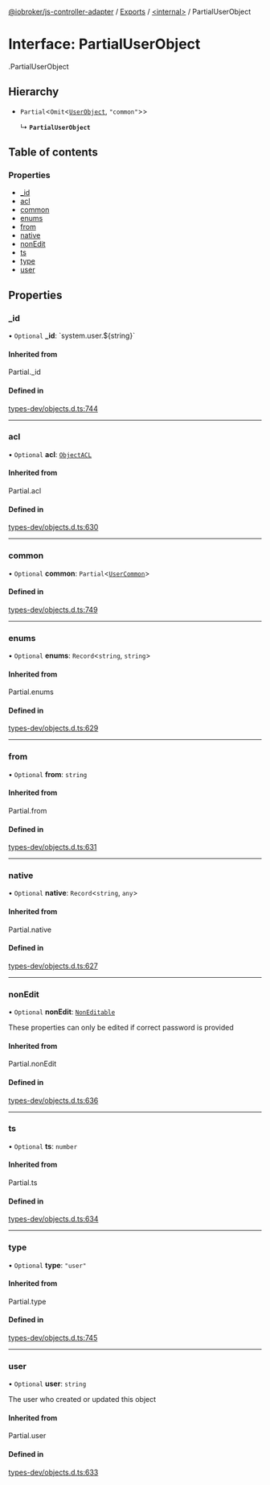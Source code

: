[@iobroker/js-controller-adapter](../README.md) / [Exports](../modules.md) / [<internal\>](../modules/internal_.md) / PartialUserObject

# Interface: PartialUserObject

[<internal>](../modules/internal_.md).PartialUserObject

## Hierarchy

- `Partial`<`Omit`<[`UserObject`](internal_.UserObject.md), ``"common"``\>\>

  ↳ **`PartialUserObject`**

## Table of contents

### Properties

- [\_id](internal_.PartialUserObject.md#_id)
- [acl](internal_.PartialUserObject.md#acl)
- [common](internal_.PartialUserObject.md#common)
- [enums](internal_.PartialUserObject.md#enums)
- [from](internal_.PartialUserObject.md#from)
- [native](internal_.PartialUserObject.md#native)
- [nonEdit](internal_.PartialUserObject.md#nonedit)
- [ts](internal_.PartialUserObject.md#ts)
- [type](internal_.PartialUserObject.md#type)
- [user](internal_.PartialUserObject.md#user)

## Properties

### \_id

• `Optional` **\_id**: \`system.user.${string}\`

#### Inherited from

Partial.\_id

#### Defined in

[types-dev/objects.d.ts:744](https://github.com/ioBroker/ioBroker.js-controller/blob/959e51d6/packages/types-dev/objects.d.ts#L744)

___

### acl

• `Optional` **acl**: [`ObjectACL`](internal_.ObjectACL.md)

#### Inherited from

Partial.acl

#### Defined in

[types-dev/objects.d.ts:630](https://github.com/ioBroker/ioBroker.js-controller/blob/959e51d6/packages/types-dev/objects.d.ts#L630)

___

### common

• `Optional` **common**: `Partial`<[`UserCommon`](internal_.UserCommon.md)\>

#### Defined in

[types-dev/objects.d.ts:749](https://github.com/ioBroker/ioBroker.js-controller/blob/959e51d6/packages/types-dev/objects.d.ts#L749)

___

### enums

• `Optional` **enums**: `Record`<`string`, `string`\>

#### Inherited from

Partial.enums

#### Defined in

[types-dev/objects.d.ts:629](https://github.com/ioBroker/ioBroker.js-controller/blob/959e51d6/packages/types-dev/objects.d.ts#L629)

___

### from

• `Optional` **from**: `string`

#### Inherited from

Partial.from

#### Defined in

[types-dev/objects.d.ts:631](https://github.com/ioBroker/ioBroker.js-controller/blob/959e51d6/packages/types-dev/objects.d.ts#L631)

___

### native

• `Optional` **native**: `Record`<`string`, `any`\>

#### Inherited from

Partial.native

#### Defined in

[types-dev/objects.d.ts:627](https://github.com/ioBroker/ioBroker.js-controller/blob/959e51d6/packages/types-dev/objects.d.ts#L627)

___

### nonEdit

• `Optional` **nonEdit**: [`NonEditable`](internal_.NonEditable.md)

These properties can only be edited if correct password is provided

#### Inherited from

Partial.nonEdit

#### Defined in

[types-dev/objects.d.ts:636](https://github.com/ioBroker/ioBroker.js-controller/blob/959e51d6/packages/types-dev/objects.d.ts#L636)

___

### ts

• `Optional` **ts**: `number`

#### Inherited from

Partial.ts

#### Defined in

[types-dev/objects.d.ts:634](https://github.com/ioBroker/ioBroker.js-controller/blob/959e51d6/packages/types-dev/objects.d.ts#L634)

___

### type

• `Optional` **type**: ``"user"``

#### Inherited from

Partial.type

#### Defined in

[types-dev/objects.d.ts:745](https://github.com/ioBroker/ioBroker.js-controller/blob/959e51d6/packages/types-dev/objects.d.ts#L745)

___

### user

• `Optional` **user**: `string`

The user who created or updated this object

#### Inherited from

Partial.user

#### Defined in

[types-dev/objects.d.ts:633](https://github.com/ioBroker/ioBroker.js-controller/blob/959e51d6/packages/types-dev/objects.d.ts#L633)
